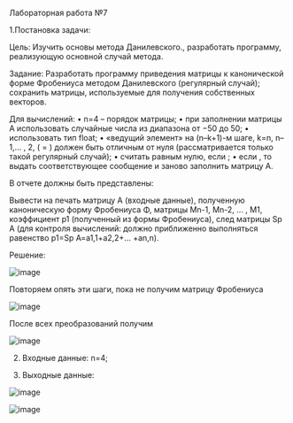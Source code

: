 Лабораторная работа №7

1.Постановка задачи:

Цель:
Изучить основы метода Данилевского., разработать программу, реализующую основной случай метода.

Задание:
Разработать программу приведения матрицы к канонической форме Фробениуса методом Данилевского (регулярный случай); сохранить матрицы, используемые для получения собственных векторов. 

Для вычислений: 
•	n=4 – порядок матрицы; 
•	при заполнении матрицы A использовать случайные числа из диапазона от −50 до 50; 
•	использовать тип float; 
•	«ведущий элемент»   на (n–k+1)-м шаге, k=n, n–1,... , 2, ( = ) должен быть отличным от нуля (рассматривается только такой регулярный случай); 
•	считать   равным нулю, если  ;
•	если  , то выдать соответствующее сообщение и заново заполнить матрицу A. 


В отчете должны быть представлены:

Вывести на печать матрицу A (входные данные), полученную каноническую форму Фробениуса Φ, матрицы Mn-1, Mn-2, ... , M1, коэффициент p1 (полученный из формы Фробениуса), след матрицы Sp A (для контроля вычислений: должно приближенно выполняться равенство p1=Sp  A=a1,1+a2,2+... +an,n).


Решение:

![image](https://github.com/SnkAnn/Num_methods/assets/108490844/233704fb-fc81-4915-b93d-5ab08ce3d400)

Повторяем опять эти шаги, пока не получим матрицу Фробениуса

![image](https://github.com/SnkAnn/Num_methods/assets/108490844/49f824bd-699f-4fd1-bf50-e73c22c712b5)

После всех преобразований получим 

![image](https://github.com/SnkAnn/Num_methods/assets/108490844/f2376bc4-d638-4f9a-ae8b-223f05b8c755)


2. Входные данные:
n=4;  

4. Выходные данные:
 
![image](https://github.com/SnkAnn/Num_methods/assets/108490844/dc788cb9-ea0b-4545-9944-eaa00bf7945c)

 ![image](https://github.com/SnkAnn/Num_methods/assets/108490844/40704be2-b14f-4510-b6ef-7e7dc6cab511)


